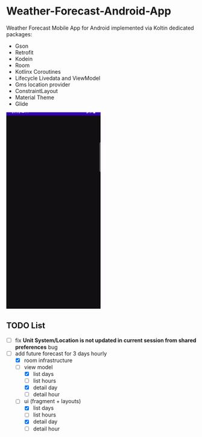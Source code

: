 # Weather-Forecast-Android-App

Weather Forecast Mobile App for Android implemented via Koltin dedicated packages:
- Gson
- Retrofit
- Kodein
- Room
- Kotlinx Coroutines
- Lifecycle Livedata and ViewModel
- Gms location provider
- ConstraintLayout
- Material Theme
- Glide

![](ezgif.com-gif-maker.gif)

## TODO List
- [ ] fix **Unit System/Location is not updated in current session from shared preferences** bug
- [ ] add future forecast for 3 days hourly
  - [x] room infrastructure
  - [ ] view model
    - [x] list days
    - [ ] list hours
    - [x] detail day
    - [ ] detail hour
  - [ ] ui (fragment + layouts)
    - [x] list days
    - [ ] list hours
    - [x] detail day
    - [ ] detail hour
